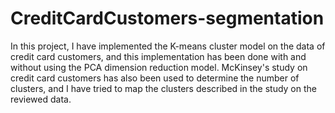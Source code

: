 # CreditCardCustomers-segmentation
In this project, I have implemented the K-means cluster model on the data of credit card customers, and this implementation has been done with and without using the PCA dimension reduction model. McKinsey's study on credit card customers has also been used to determine the number of clusters, and I have tried to map the clusters described in the study on the reviewed data.
